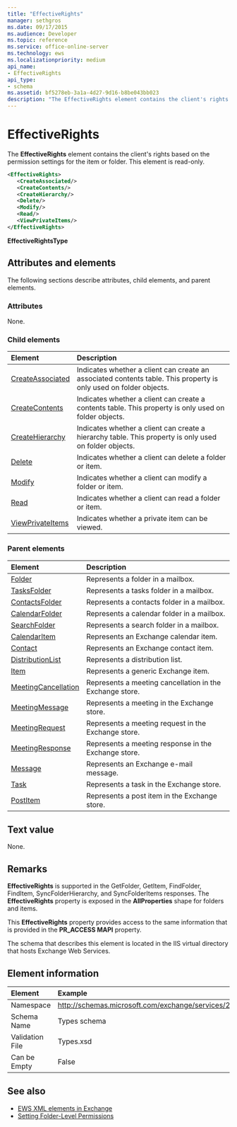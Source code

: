 ```yaml
---
title: "EffectiveRights"
manager: sethgros
ms.date: 09/17/2015
ms.audience: Developer
ms.topic: reference
ms.service: office-online-server
ms.technology: ews
ms.localizationpriority: medium
api_name:
- EffectiveRights
api_type:
- schema
ms.assetid: bf5278eb-3a1a-4d27-9d16-b8be043bb023
description: "The EffectiveRights element contains the client's rights based on the permission settings for the item or folder. This element is read-only."
---
```


# EffectiveRights

The **EffectiveRights** element contains the client's rights based on the permission settings for the item or folder. This element is read-only. 
  
```XML
<EffectiveRights>
   <CreateAssociated/>
   <CreateContents/>
   <CreateHierarchy/>
   <Delete/>
   <Modify/>
   <Read/>
   <ViewPrivateItems/>
</EffectiveRights>
```

 **EffectiveRightsType**
## Attributes and elements

The following sections describe attributes, child elements, and parent elements.
  
### Attributes

None.
  
### Child elements

|**Element**|**Description**|
|:-----|:-----|
|[CreateAssociated](createassociated.md) <br/> |Indicates whether a client can create an associated contents table. This property is only used on folder objects.  <br/> |
|[CreateContents](createcontents.md) <br/> |Indicates whether a client can create a contents table. This property is only used on folder objects.  <br/> |
|[CreateHierarchy](createhierarchy.md) <br/> |Indicates whether a client can create a hierarchy table. This property is only used on folder objects.  <br/> |
|[Delete](delete.md) <br/> |Indicates whether a client can delete a folder or item.  <br/> |
|[Modify](modify.md) <br/> |Indicates whether a client can modify a folder or item.  <br/> |
|[Read](read.md) <br/> |Indicates whether a client can read a folder or item.  <br/> |
|[ViewPrivateItems](viewprivateitems.md) <br/> |Indicates whether a private item can be viewed.  <br/> |
   
### Parent elements

|**Element**|**Description**|
|:-----|:-----|
|[Folder](folder.md) <br/> |Represents a folder in a mailbox.  <br/> |
|[TasksFolder](tasksfolder.md) <br/> |Represents a tasks folder in a mailbox.  <br/> |
|[ContactsFolder](contactsfolder.md) <br/> |Represents a contacts folder in a mailbox.  <br/> |
|[CalendarFolder](calendarfolder.md) <br/> |Represents a calendar folder in a mailbox.  <br/> |
|[SearchFolder](searchfolder.md) <br/> |Represents a search folder in a mailbox.  <br/> |
|[CalendarItem](calendaritem.md) <br/> |Represents an Exchange calendar item.  <br/> |
|[Contact](contact.md) <br/> |Represents an Exchange contact item.  <br/> |
|[DistributionList](distributionlist.md) <br/> |Represents a distribution list.  <br/> |
|[Item](item.md) <br/> |Represents a generic Exchange item.  <br/> |
|[MeetingCancellation](meetingcancellation.md) <br/> |Represents a meeting cancellation in the Exchange store.  <br/> |
|[MeetingMessage](meetingmessage.md) <br/> |Represents a meeting in the Exchange store.  <br/> |
|[MeetingRequest](meetingrequest.md) <br/> |Represents a meeting request in the Exchange store.  <br/> |
|[MeetingResponse](meetingresponse.md) <br/> |Represents a meeting response in the Exchange store.  <br/> |
|[Message](message-ex15websvcsotherref.md) <br/> |Represents an Exchange e-mail message.  <br/> |
|[Task](task.md) <br/> |Represents a task in the Exchange store.  <br/> |
|[PostItem](postitem.md) <br/> |Represents a post item in the Exchange store.  <br/> |
   
## Text value

None.
  
## Remarks

**EffectiveRights** is supported in the GetFolder, GetItem, FindFolder, FindItem, SyncFolderHierarchy, and SyncFolderItems responses. The **EffectiveRights** property is exposed in the **AllProperties** shape for folders and items. 
  
This **EffectiveRights** property provides access to the same information that is provided in the **PR_ACCESS MAPI** property. 
  
The schema that describes this element is located in the IIS virtual directory that hosts Exchange Web Services.
  
## Element information

| Element | Example |
|:-----|:-----|
|Namespace  <br/> |http://schemas.microsoft.com/exchange/services/2006/types  <br/> |
|Schema Name  <br/> |Types schema  <br/> |
|Validation File  <br/> |Types.xsd  <br/> |
|Can be Empty  <br/> |False  <br/> |
   
## See also

- [EWS XML elements in Exchange](ews-xml-elements-in-exchange.md)
- [Setting Folder-Level Permissions](https://msdn.microsoft.com/library/c7530e86-5112-401c-b10a-9c054ae59f07%28Office.15%29.aspx)

